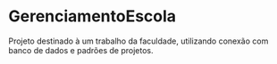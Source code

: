 # GerenciamentoEscola
Projeto destinado à um trabalho da faculdade, utilizando conexão com banco de dados e padrões de projetos.
